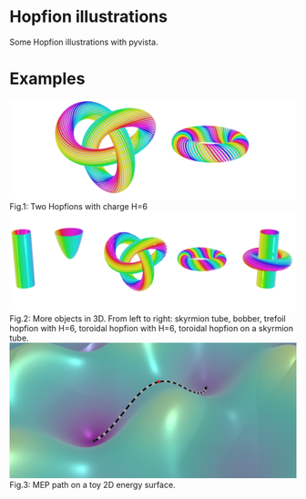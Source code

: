 # Hopfion illustrations
Some Hopfion illustrations with pyvista.

# Examples

<img src="res/hopfions.png"/>
Fig.1: Two Hopfions with charge H=6

<img src="res/all.png"/>
Fig.2: More objects in 3D. From left to right: skyrmion tube, bobber, trefoil hopfion with H=6, toroidal hopfion with H=6, toroidal hopfion on a skyrmion tube.

<img src="res/gneb.png"/>
Fig.3: MEP path on a toy 2D energy surface.
